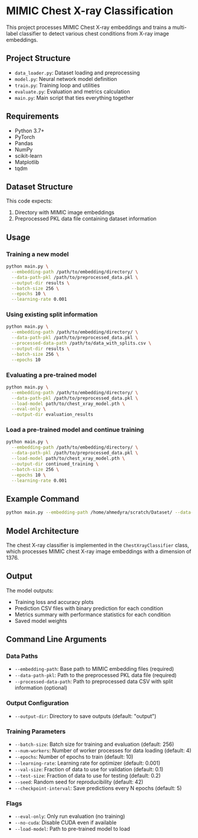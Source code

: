 # MIMIC Chest X-ray Classification

This project processes MIMIC Chest X-ray embeddings and trains a multi-label classifier to detect various chest conditions from X-ray image embeddings.

## Project Structure
- `data_loader.py`: Dataset loading and preprocessing
- `model.py`: Neural network model definition
- `train.py`: Training loop and utilities
- `evaluate.py`: Evaluation and metrics calculation
- `main.py`: Main script that ties everything together

## Requirements
- Python 3.7+
- PyTorch
- Pandas
- NumPy
- scikit-learn
- Matplotlib
- tqdm

## Dataset Structure
This code expects:
1. Directory with MIMIC image embeddings
2. Preprocessed PKL data file containing dataset information

## Usage

### Training a new model
```bash
python main.py \
  --embedding-path /path/to/embedding/directory/ \
  --data-path-pkl /path/to/preprocessed_data.pkl \
  --output-dir results \
  --batch-size 256 \
  --epochs 10 \
  --learning-rate 0.001
```

### Using existing split information
```bash
python main.py \
  --embedding-path /path/to/embedding/directory/ \
  --data-path-pkl /path/to/preprocessed_data.pkl \
  --processed-data-path /path/to/data_with_splits.csv \
  --output-dir results \
  --batch-size 256 \
  --epochs 10
```

### Evaluating a pre-trained model
```bash
python main.py \
  --embedding-path /path/to/embedding/directory/ \
  --data-path-pkl /path/to/preprocessed_data.pkl \
  --load-model path/to/chest_xray_model.pth \
  --eval-only \
  --output-dir evaluation_results
```

### Load a pre-trained model and continue training
```bash
python main.py \
  --embedding-path /path/to/embedding/directory/ \
  --data-path-pkl /path/to/preprocessed_data.pkl \
  --load-model path/to/chest_xray_model.pth \
  --output-dir continued_training \
  --batch-size 256 \
  --epochs 10 \
  --learning-rate 0.001
```

## Example Command

```bash
python main.py --embedding-path /home/ahmedyra/scratch/Dataset/ --data-path-pkl /home/ahmedyra/projects/def-hinat/ahmedyra/EECS_Fairness_Project/preprocessed_data.pkl --output-dir results
```

## Model Architecture
The chest X-ray classifier is implemented in the `ChestXrayClassifier` class, which processes MIMIC chest X-ray image embeddings with a dimension of 1376.

## Output
The model outputs:
- Training loss and accuracy plots
- Prediction CSV files with binary prediction for each condition
- Metrics summary with performance statistics for each condition
- Saved model weights

## Command Line Arguments

### Data Paths
- `--embedding-path`: Base path to MIMIC embedding files (required)
- `--data-path-pkl`: Path to the preprocessed PKL data file (required)
- `--processed-data-path`: Path to preprocessed data CSV with split information (optional)

### Output Configuration
- `--output-dir`: Directory to save outputs (default: "output")

### Training Parameters
- `--batch-size`: Batch size for training and evaluation (default: 256)
- `--num-workers`: Number of worker processes for data loading (default: 4)
- `--epochs`: Number of epochs to train (default: 10)
- `--learning-rate`: Learning rate for optimizer (default: 0.001)
- `--val-size`: Fraction of data to use for validation (default: 0.1)
- `--test-size`: Fraction of data to use for testing (default: 0.2)
- `--seed`: Random seed for reproducibility (default: 42)
- `--checkpoint-interval`: Save predictions every N epochs (default: 5)

### Flags
- `--eval-only`: Only run evaluation (no training)
- `--no-cuda`: Disable CUDA even if available
- `--load-model`: Path to pre-trained model to load